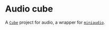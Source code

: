 # Audio cube

A [`Cube`](https://github.com/RechieKho/cube) project for audio, a wrapper for [`miniaudio`](https://github.com/mackron/miniaudio).
